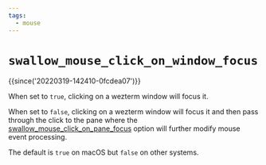 ```yaml
---
tags:
  - mouse
---
```

# `swallow_mouse_click_on_window_focus`

{{since('20220319-142410-0fcdea07')}}

When set to `true`, clicking on a wezterm window will focus it.

When set to `false`, clicking on a wezterm window will focus it and then pass
through the click to the pane where the
[swallow_mouse_click_on_pane_focus](swallow_mouse_click_on_pane_focus.md)
option will further modify mouse event processing.

The default is `true` on macOS but `false` on other systems.
